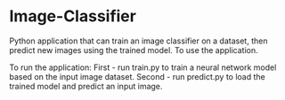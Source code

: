 # Image-Classifier
Python application that can train an image classifier on a dataset, then predict new images using the trained model.
To use the application.

To run the application:
   First - run train.py to train a neural network model based on the input image dataset.
   Second - run predict.py to load the trained model and predict an input image. 
